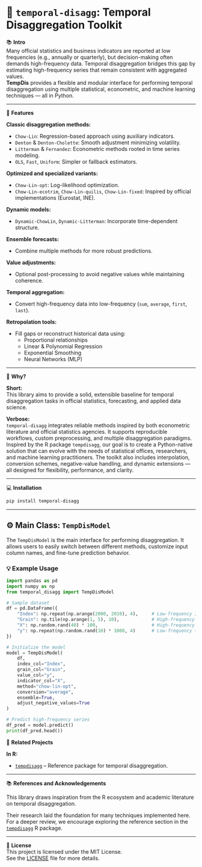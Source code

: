 # 🧠 `temporal-disagg`: Temporal Disaggregation Toolkit

📚 **Intro**  
Many official statistics and business indicators are reported at low frequencies (e.g., annually or quarterly), but decision-making often demands high-frequency data. Temporal disaggregation bridges this gap by estimating high-frequency series that remain consistent with aggregated values.  
**TempDis** provides a flexible and modular interface for performing temporal disaggregation using multiple statistical, econometric, and machine learning techniques — all in Python.

---

🎊 **Features**

**Classic disaggregation methods:**
- `Chow-Lin`: Regression-based approach using auxiliary indicators.
- `Denton` & `Denton-Cholette`: Smooth adjustment minimizing volatility.
- `Litterman` & `Fernandez`: Econometric methods rooted in time series modeling.
- `OLS`, `Fast`, `Uniform`: Simpler or fallback estimators.

**Optimized and specialized variants:**
- `Chow-Lin-opt`: Log-likelihood optimization.
- `Chow-Lin-ecotrim`, `Chow-Lin-quilis`, `Chow-Lin-fixed`: Inspired by official implementations (Eurostat, INE).

**Dynamic models:**
- `Dynamic-ChowLin`, `Dynamic-Litterman`: Incorporate time-dependent structure.

**Ensemble forecasts:**
- Combine multiple methods for more robust predictions.

**Value adjustments:**
- Optional post-processing to avoid negative values while maintaining coherence.

**Temporal aggregation:**
- Convert high-frequency data into low-frequency (`sum`, `average`, `first`, `last`).

**Retropolation tools:**
- Fill gaps or reconstruct historical data using:
  - Proportional relationships
  - Linear & Polynomial Regression
  - Exponential Smoothing
  - Neural Networks (MLP)

---

📖 **Why?**

**Short:**  
This library aims to provide a solid, extensible baseline for temporal disaggregation tasks in official statistics, forecasting, and applied data science.

**Verbose:**  
`temporal-disagg` integrates reliable methods inspired by both econometric literature and official statistics agencies. It supports reproducible workflows, custom preprocessing, and multiple disaggregation paradigms. Inspired by the R package `tempdisagg`, our goal is to create a Python-native solution that can evolve with the needs of statistical offices, researchers, and machine learning practitioners. The toolkit also includes interpolation, conversion schemes, negative-value handling, and dynamic extensions — all designed for flexibility, performance, and clarity.

---

💻 **Installation**

```bash
pip install temporal-disagg
```

---


## ⚙️ Main Class: `TempDisModel`

The `TempDisModel` is the main interface for performing disaggregation. It allows users to easily switch between different methods, customize input column names, and fine-tune prediction behavior.

### 💡 Example Usage

```python
import pandas as pd
import numpy as np
from temporal_disagg import TempDisModel

# Sample dataset
df = pd.DataFrame({
    "Index": np.repeat(np.arange(2000, 2010), 4),     # Low-frequency ID
    "Grain": np.tile(np.arange(1, 5), 10),            # High-frequency position
    "X": np.random.rand(40) * 100,                    # High-frequency indicator
    "y": np.repeat(np.random.rand(10) * 1000, 4)      # Low-frequency target
})

# Initialize the model
model = TempDisModel(
    df,
    index_col="Index",
    grain_col="Grain",
    value_col="y",
    indicator_col="X",
    method="chow-lin-opt",
    conversion="average",
    ensemble=True,
    adjust_negative_values=True
)

# Predict high-frequency series
df_pred = model.predict()
print(df_pred.head())
```

🧩 **Related Projects**

**In R:**
- [`tempdisagg`](https://cran.r-project.org/package=tempdisagg) – Reference package for temporal disaggregation.

---

📚 **References and Acknowledgements**

This library draws inspiration from the R ecosystem and academic literature on temporal disaggregation.

Their research laid the foundation for many techniques implemented here.  
For a deeper review, we encourage exploring the reference section in the [`tempdisagg`](https://cran.r-project.org/package=tempdisagg) R package.

---

📃 **License**  
This project is licensed under the MIT License.  
See the [LICENSE](./LICENSE) file for more details.
